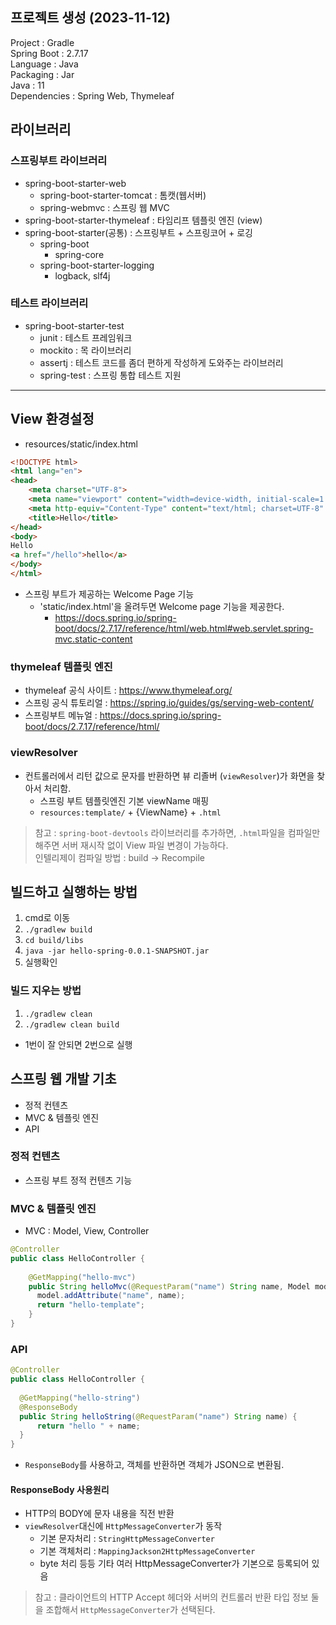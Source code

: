 ## 프로젝트 생성 (2023-11-12)

Project : Gradle  
Spring Boot : 2.7.17  
Language : Java  
Packaging : Jar  
Java : 11  
Dependencies : Spring Web, Thymeleaf

## 라이브러리
### 스프링부트 라이브러리
- spring-boot-starter-web
  - spring-boot-starter-tomcat : 톰캣(웹서버)
  - spring-webmvc : 스프링 웹 MVC
- spring-boot-starter-thymeleaf : 타임리프 템플릿 엔진 (view)
- spring-boot-starter(공통) : 스프링부트 + 스프링코어 + 로깅
  - spring-boot
    - spring-core
  - spring-boot-starter-logging
    - logback, slf4j

### 테스트 라이브러리
- spring-boot-starter-test
  - junit : 테스트 프레임워크
  - mockito : 목 라이브러리
  - assertj : 테스트 코드를 좀더 편하게 작성하게 도와주는 라이브러리
  - spring-test : 스프링 통합 테스트 지원

---
## View 환경설정

- resources/static/index.html
```html
<!DOCTYPE html>
<html lang="en">
<head>
    <meta charset="UTF-8">
    <meta name="viewport" content="width=device-width, initial-scale=1.0">
    <meta http-equiv="Content-Type" content="text/html; charset=UTF-8" />
    <title>Hello</title>
</head>
<body>
Hello
<a href="/hello">hello</a>
</body>
</html>
```
- 스프링 부트가 제공하는 Welcome Page 기능
  - 'static/index.html'을 올려두면 Welcome page 기능을 제공한다.
    - https://docs.spring.io/spring-boot/docs/2.7.17/reference/html/web.html#web.servlet.spring-mvc.static-content

### thymeleaf 템플릿 엔진
- thymeleaf 공식 사이트 : https://www.thymeleaf.org/
- 스프링 공식 튜토리얼 : https://spring.io/guides/gs/serving-web-content/
- 스프링부트 메뉴얼 : https://docs.spring.io/spring-boot/docs/2.7.17/reference/html/


### viewResolver
- 컨트롤러에서 리턴 값으로 문자를 반환하면 뷰 리졸버 (`viewResolver`)가 화면을 찾아서 처리함.
  - 스프링 부트 템플릿엔진 기본  viewName 매핑
  - `resources:template/` + {ViewName} + `.html`

> 참고 : `spring-boot-devtools` 라이브러리를 추가하면, `.html`파일을 컴파일만 해주면 서버 재시작 없이 View 파일 변경이 가능하다.  
> 인텔리제이 컴파일 방법 : build -> Recompile

## 빌드하고 실행하는 방법
1. cmd로 이동
2. `./gradlew build`
3. `cd build/libs`
4. `java -jar hello-spring-0.0.1-SNAPSHOT.jar`
5. 실행확인

### 빌드 지우는 방법
1. `./gradlew clean`
2. `./gradlew clean build`

* 1번이 잘 안되면 2번으로 실행


## 스프링 웹 개발 기초

- 정적 컨텐츠
- MVC & 템플릿 엔진
- API

### 정적 컨텐츠
- 스프링 부트 정적 컨텐츠 기능

### MVC & 템플릿 엔진
- MVC : Model, View, Controller

```java
@Controller
public class HelloController {
    
    @GetMapping("hello-mvc")
    public String helloMvc(@RequestParam("name") String name, Model model) {
      model.addAttribute("name", name);
      return "hello-template";
    }
}
```

### API

```java
@Controller
public class HelloController {
    
  @GetMapping("hello-string")
  @ResponseBody
  public String helloString(@RequestParam("name") String name) {
      return "hello " + name; 
  }
}
```
- `ResponseBody`를 사용하고, 객체를 반환하면 객체가 JSON으로 변환됨.

#### ResponseBody 사용원리
- HTTP의 BODY에 문자 내용을 직전 반환
- `viewResolver`대신에 `HttpMessageConverter`가 동작
  - 기본 문자처리 : `StringHttpMessageConverter`
  - 기본 객체처리 : `MappingJackson2HttpMessageConverter`
  - byte 처리 등등 기타 여러 HttpMessageConverter가 기본으로 등록되어 있음
> 참고 : 클라이언트의 HTTP Accept 헤더와 서버의 컨트롤러 반환 타입 정보 둘을 조합해서 `HttpMessageConverter`가 선택된다.

